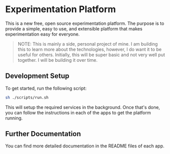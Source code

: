 # Experimentation Platform

This is a new free, open source experimentation platform. The purpose is to provide a simple, easy to use, and extensible platform that makes experimentation easy for everyone.

> NOTE: This is mainly a side, personal project of mine. I am building this to learn more about the technologies, however, I do want it to be useful for others. Initially, this will be super basic and not very well put together. I will be building it over time.

## Development Setup

To get started, run the following script:

```bash
sh ./scripts/run.sh
```

This will setup the required services in the background. Once that's done, you can follow the instructions in each of the apps to get the platform running.

## Further Documentation

You can find more detailed documentation in the README files of each app.
